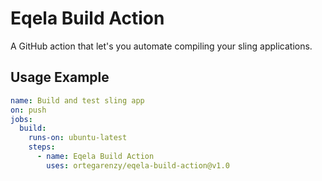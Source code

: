 # Eqela Build Action

A GitHub action that let's you automate compiling your sling applications.

## Usage Example

```yaml
name: Build and test sling app
on: push
jobs:
  build:
    runs-on: ubuntu-latest    
    steps:
      - name: Eqela Build Action
        uses: ortegarenzy/eqela-build-action@v1.0
```

